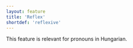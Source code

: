 ```yaml
---
layout: feature
title: 'Reflex'
shortdef: 'reflexive'
---
```


This feature is relevant for pronouns in Hungarian.
